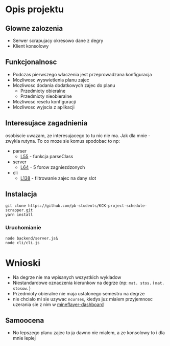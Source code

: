 # Opis projektu
## Glowne zalozenia
- Serwer scrapujacy okresowo dane z degry
- Klient konsolowy

## Funkcjonalnosc
- Podczas pierwszego wlaczenia jest przeprowadzana konfiguracja
- Mozliwosc wyswietlenia planu zajec
- Mozliwosc dodania dodatkowych zajec do planu
  - Przedmioty obieralne
  - Przedmioty nieobieralne
- Mozliwosc resetu konfiguracji
- Mozliwosc wyjscia z aplikacji

## Interesujace zagadnienia
osobiscie uwazam, ze interesujacego to tu nic nie ma. Jak dla mnie - zwykla rutyna. To co moze sie komus spodobac to np:
- parser 
  - [L55](backend/parser.js#L55) - funkcja parseClass
- server
    - [L64](backend/server.js#L64) - 5 forow zagniezdzonych
- cli
    - [L138](cli/cli.js#L138) - filtrowanie zajec na dany slot

## Instalacja
```shell
git clone https://github.com/pb-students/KCK-project-schedule-scrapper.git
yarn install
```

### Uruchomianie
```shell
node backend/server.js&
node cli/cli.js
```

# Wnioski
- Na degrze nie ma wpisanych wszystkich wykladow
- Niestandardowe oznaczenia kierunkow na degrze (np: `mat. stos.` i `mat. stosow.`)
- Przedmioty obieralne nie maja ustalonego semestru na degrze
- nie chcialo mi sie uzywac `ncurses`, kiedys juz mialem przyjemnosc uzerania sie z nim w [mineflayer-dashboard](https://github.com/wvffle/mineflayer-dashboard)

## Samoocena
- No lepszego planu zajec to ja dawno nie mialem, a ze konsolowy to i dla mnie lepiej
